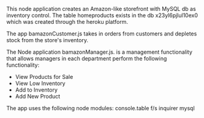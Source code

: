 This node application creates an Amazon-like storefront with MySQL db as inventory control. The table homeproducts exists in the db x23yl6pjlul10ex0 which was created through the heroku platform.  

The app bamazonCustomer.js takes in orders from customers and depletes stock from the store's inventory. 

The Node application bamazonManager.js. is a management functionality that allows managers in each department perform the following functionality:

- View Products for Sale
- View Low Inventory
- Add to Inventory
- Add New Product

The app uses the following node modules:
  console.table
  f/s 
  inquirer
  mysql
